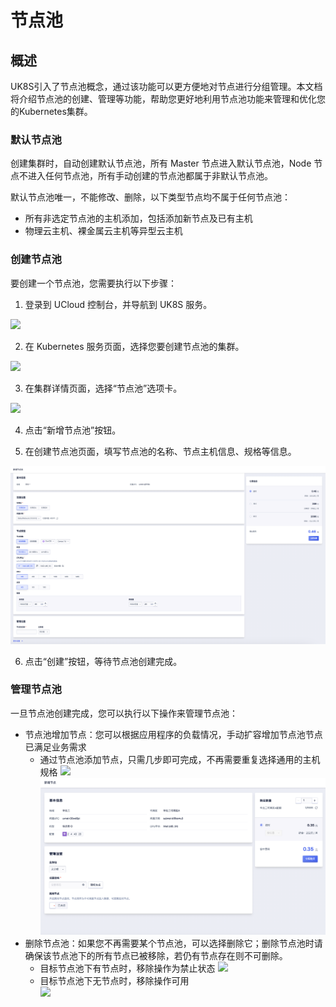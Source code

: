 # 节点池

## 概述

UK8S引入了节点池概念，通过该功能可以更方便地对节点进行分组管理。本文档将介绍节点池的创建、管理等功能，帮助您更好地利用节点池功能来管理和优化您的Kubernetes集群。
   
### 默认节点池

创建集群时，自动创建默认节点池，所有 Master 节点进入默认节点池，Node 节点不进入任何节点池，所有手动创建的节点池都属于非默认节点池。     

默认节点池唯一，不能修改、删除，以下类型节点均不属于任何节点池：

- 所有非选定节点池的主机添加，包括添加新节点及已有主机
- 物理云主机、裸金属云主机等异型云主机   

### 创建节点池

要创建一个节点池，您需要执行以下步骤：      

1. 登录到 UCloud 控制台，并导航到 UK8S 服务。   

![](/images/administercluster/node_group1.png)   

2. 在 Kubernetes 服务页面，选择您要创建节点池的集群。      

![](/images/administercluster/node_group2.png) 

3. 在集群详情页面，选择“节点池”选项卡。

![](/images/administercluster/node_group3.png)

4. 点击“新增节点池”按钮。

5. 在创建节点池页面，填写节点池的名称、节点主机信息、规格等信息。

![](/images/administercluster/node_group4.png)

6. 点击“创建”按钮，等待节点池创建完成。
   
### 管理节点池

一旦节点池创建完成，您可以执行以下操作来管理节点池：

- 节点池增加节点：您可以根据应用程序的负载情况，手动扩容增加节点池节点已满足业务需求   
  - 通过节点池添加节点，只需几步即可完成，不再需要重复选择通用的主机规格
![](/images/administercluster/node_group5.png)
![](/images/administercluster/node_group6.png)
- 删除节点池：如果您不再需要某个节点池，可以选择删除它；删除节点池时请确保该节点池下的所有节点已被移除，若仍有节点存在则不可删除。
  - 目标节点池下有节点时，移除操作为禁止状态
![](/images/administercluster/node_group7.png)
  - 目标节点池下无节点时，移除操作可用	
![](/images/administercluster/node_group8.png)
